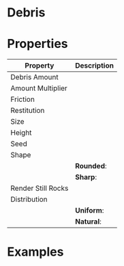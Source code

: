 # Debris


# Properties


| Property | Description| 
| -------- | -----------|
| Debris Amount |  |
| Amount Multiplier |  |
| Friction |  |
| Restitution |  |
| Size |  |
| Height |  |
| Seed |  |
| Shape |  |
| | **Rounded**: <desc> |
| | **Sharp**: <desc> |
| Render Still Rocks |  |
| Distribution |  |
| | **Uniform**: <desc> |
| | **Natural**: <desc> |




# Examples
